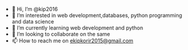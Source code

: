 - 👋 Hi, I’m @kip2016
- 👀 I’m interested in web development,databases, python programming and data science
- 🌱 I’m currently learning web development and python
- 💞️ I’m looking to collaborate on the same
- 📫 How to reach me on ekipkorir2015@gmail.com

<!---
kip2016/kip2016 is a ✨ special ✨ repository because its `README.md` (this file) appears on your GitHub profile.
You can click the Preview link to take a look at your changes.
--->
